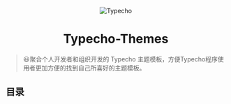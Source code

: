 <p align="center">
<img src="https://ws1.sinaimg.cn/large/006Xmmmgly1g5x4ijgu7tj305k05k744.jpg" alt="Typecho">
</p>
<h1 align="center">Typecho-Themes</h1>

>😃聚合个人开发者和组织开发的 Typecho 主题模板，方便Typecho程序使用者更加方便的找到自己所喜好的主题模板。

## 目录
